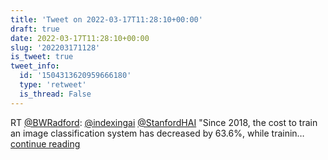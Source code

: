 ```yaml
---
title: 'Tweet on 2022-03-17T11:28:10+00:00'
draft: true
date: 2022-03-17T11:28:10+00:00
slug: '202203171128'
is_tweet: true
tweet_info:
  id: '1504313620959666180'
  type: 'retweet'
  is_thread: False
---
```




RT [@BWRadford](https://x.com/BWRadford): [@indexingai](https://x.com/indexingai) [@StanfordHAI](https://x.com/StanfordHAI) "Since 2018, the cost to train an image
classification system has decreased by 63.6%, while trainin… [continue reading](https://x.com/sytelus/status/1504313620959666180)
